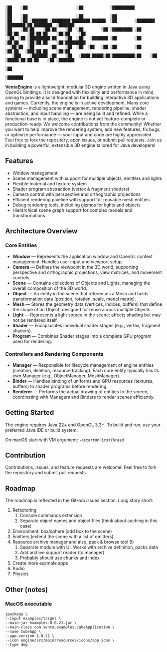 ```
░██    ░██                      ░██            ░██████████                    ░██
░██    ░██                      ░██            ░██
░██    ░██ ░███████ ░████████░████████░██████  ░██        ░████████  ░████████░██░████████  ░███████
░██    ░██░██    ░██░██    ░██  ░██        ░██ ░█████████ ░██    ░██░██    ░██░██░██    ░██░██    ░██
 ░██  ░██ ░█████████░██    ░██  ░██   ░███████ ░██        ░██    ░██░██    ░██░██░██    ░██░█████████
  ░██░██  ░██       ░██    ░██  ░██  ░██   ░██ ░██        ░██    ░██░██   ░███░██░██    ░██░██
   ░███    ░███████ ░██    ░██   ░████░█████░██░██████████░██    ░██ ░█████░██░██░██    ░██ ░███████
                                                                           ░██
                                                                     ░███████
```

**VentaEngine** is a lightweight, modular 3D engine written in Java using OpenGL bindings. It is designed with flexibility and 
performance in mind, aiming to provide a solid foundation for building interactive 3D applications and games.
Currently, the engine is in active development. Many core systems — including scene management, rendering pipeline, 
shader abstraction, and input handling — are being built and refined. While a functional base is in place, the engine 
is not yet feature-complete or production-ready.
We welcome contributions from the community! Whether you want to help improve the rendering system, add new features, 
fix bugs, or optimize performance — your input and code are highly appreciated. Feel free to fork the repository, open 
issues, or submit pull requests. Join us in building a powerful, extensible 3D engine tailored for Java developers!


## Features
* Window management
* Scene management with support for multiple objects, emitters and lights
* Flexible material and texture system
* Shader program abstraction (vertex & fragment shaders)
* Camera control with perspective and orthographic projections
* Efficient rendering pipeline with support for reusable mesh entities
* Debug rendering tools, including gizmos for lights and objects
* Hierarchical scene graph support for complex models and transformations


## Architecture Overview
### Core Entities
- **Window** — Represents the application window and OpenGL context management. Handles user input and viewport setup.
- **Camera** — Defines the viewpoint in the 3D world, supporting perspective and orthographic projections, view matrices, and movement controls.
- **Scene** — Contains collections of Objects and Lights, managing the overall composition of the 3D world.
- **Object** — An entity in the scene that references a Mesh and holds transformation data (position, rotation, scale, model matrix).
- **Mesh** — Stores the geometry data (vertices, indices, buffers) that define the shape of an Object; designed for reuse across multiple Objects.
- **Light** — Represents a light source in the scene; affects shading but may not be rendered itself.
- **Shader** — Encapsulates individual shader stages (e.g., vertex, fragment shaders).
- **Program** — Combines Shader stages into a complete GPU program used for rendering.

### Controllers and Rendering Components
- **Manager** — Responsible for lifecycle management of engine entities (creation, deletion, resource tracking). Each core entity typically has its own Manager (e.g., ObjectManager, MeshManager).
- **Binder** — Handles binding of uniforms and GPU resources (textures, buffers) to shader programs before rendering.
- **Renderer** — Performs the actual drawing of entities to the screen, coordinating with Managers and Binders to render scenes efficiently.

## Getting Started
The engine requires Java 22+ and OpenGL 3.3+. To build and run, use your preferred Java IDE or build system.

On macOS start with VM argument: `-XstartOnFirstThread`

## Contribution

Contributions, issues, and feature requests are welcome! Feel free to fork the repository and submit pull requests.

## Roadmap
The roadmap is reflected in the GitHub issues section. Long story short:

1. Refactoring
   1. Console commands extension
   2. Separate object names and object files (think about caching in this case)
2. Environment: box/sphere (add box to the scene)
3. Emitters (extend the scene with a list of emitters)
4. Resource archive manager and also, pack & browse tool (!)
   1. Separate module with UI. Works with archive definition, packs data
   2. Add archive support reader (to manager)
   3. Probably should use chunks and index
5. Create more example apps
6. Audio
7. Physics

## Other (notes)
### MacOS executable
```
jpackage \
--input examples/target \
--main-jar examples-0.0.21.jar \
--main-class com.venta.examples.CubeApplication \
--name CubeApp \
--app-version 1.0.21 \
--icon engine/src/main/resources/icons/app.icns \
--type dmg
```
